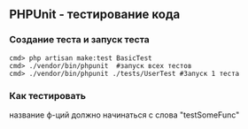 ## PHPUnit - тестирование кода

### Создание теста и запуск теста
```
cmd> php artisan make:test BasicTest
cmd> ./vendor/bin/phpunit  #запуск всех тестов
cmd> ./vendor/bin/phpunit ./tests/UserTest #Запуск 1 теста
```
         
### Как тестировать
название ф-ций должно начинаться с слова "testSomeFunc"
```


```
